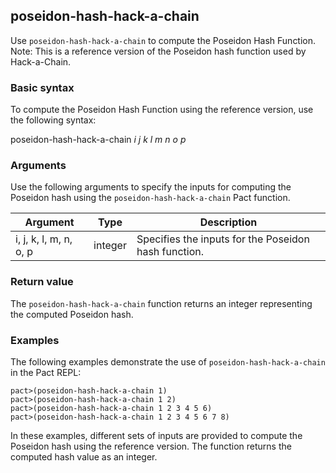 ## poseidon-hash-hack-a-chain
Use `poseidon-hash-hack-a-chain` to compute the Poseidon Hash Function. Note: This is a reference version of the Poseidon hash function used by Hack-a-Chain.

### Basic syntax

To compute the Poseidon Hash Function using the reference version, use the following syntax:

poseidon-hash-hack-a-chain *i j k l m n o p*

### Arguments

Use the following arguments to specify the inputs for computing the Poseidon hash using the `poseidon-hash-hack-a-chain` Pact function.

| Argument | Type | Description |
| --- | --- | --- |
| i, j, k, l, m, n, o, p | integer | Specifies the inputs for the Poseidon hash function. |

### Return value

The `poseidon-hash-hack-a-chain` function returns an integer representing the computed Poseidon hash.

### Examples

The following examples demonstrate the use of `poseidon-hash-hack-a-chain` in the Pact REPL:

```pact
pact>(poseidon-hash-hack-a-chain 1)
pact>(poseidon-hash-hack-a-chain 1 2)
pact>(poseidon-hash-hack-a-chain 1 2 3 4 5 6)
pact>(poseidon-hash-hack-a-chain 1 2 3 4 5 6 7 8)
```

In these examples, different sets of inputs are provided to compute the Poseidon hash using the reference version. The function returns the computed hash value as an integer.
